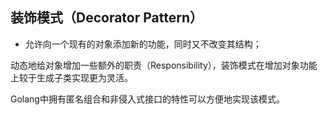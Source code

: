## 装饰模式（Decorator Pattern）

- 允许向一个现有的对象添加新的功能，同时又不改变其结构；

动态地给对象增加一些额外的职责（Responsibility），装饰模式在增加对象功能上较于生成子类实现更为灵活。

Golang中拥有匿名组合和非侵入式接口的特性可以方便地实现该模式。
